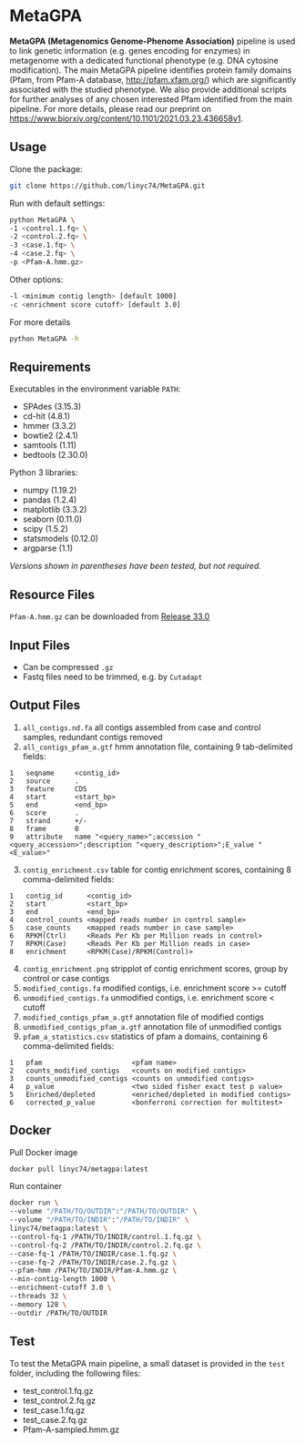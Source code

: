 # MetaGPA

**MetaGPA (Metagenomics Genome-Phenome Association)** pipeline is used to link genetic information (e.g. genes encoding for enzymes) in metagenome with a dedicated functional phenotype (e.g. DNA cytosine modification).
The main MetaGPA pipeline identifies protein family domains (Pfam, from Pfam-A database, http://pfam.xfam.org/) which are significantly associated with the studied phenotype.
We also provide additional scripts for further analyses of any chosen interested Pfam identified from the main pipeline.
For more details, please read our preprint on https://www.biorxiv.org/content/10.1101/2021.03.23.436658v1.

## Usage

Clone the package:

```bash
git clone https://github.com/linyc74/MetaGPA.git
```

Run with default settings:

```bash
python MetaGPA \
-1 <control.1.fq> \
-2 <control.2.fq> \
-3 <case.1.fq> \
-4 <case.2.fq> \
-p <Pfam-A.hmm.gz>
```

Other options:

```bash
-l <minimum contig length> [default 1000]
-c <enrichment score cutoff> [default 3.0]
```

For more details

```bash
python MetaGPA -h
```

## Requirements

Executables in the environment variable `PATH`:
- SPAdes (3.15.3)
- cd-hit (4.8.1)
- hmmer (3.3.2)
- bowtie2 (2.4.1)
- samtools (1.11)
- bedtools (2.30.0)

Python 3 libraries:
- numpy (1.19.2)
- pandas (1.2.4)
- matplotlib (3.3.2)
- seaborn (0.11.0)
- scipy (1.5.2)
- statsmodels (0.12.0)
- argparse (1.1)

*Versions shown in parentheses have been tested, but not required.*

## Resource Files

`Pfam-A.hmm.gz` can be downloaded from [Release 33.0](http://ftp.ebi.ac.uk/pub/databases/Pfam/releases/Pfam33.0)

## Input Files

- Can be compressed `.gz`
- Fastq files need to be trimmed, e.g. by `Cutadapt`

## Output Files

1. `all_contigs.nd.fa` all contigs assembled from case and control samples, redundant contigs removed
2. `all_contigs_pfam_a.gtf` hmm annotation file, containing 9 tab-delimited fields:

```
1   seqname     <contig_id>
2   source      .
3   feature     CDS
4   start       <start_bp>
5   end         <end_bp>
6   score       .
7   strand      +/-
8   frame       0
9   attribute   name "<query_name>";accession "<query_accession>";description "<query_description>";E_value "<E_value>"
```

3. `contig_enrichment.csv` table for contig enrichment scores, containing 8 comma-delimited fields:

```
1   contig_id      <contig_id>
2   start          <start_bp>
3   end            <end_bp>
4   control_counts <mapped reads number in control sample>
5   case_counts    <mapped reads number in case sample>
6   RPKM(Ctrl)     <Reads Per Kb per Million reads in control>
7   RPKM(Case)     <Reads Per Kb per Million reads in case>
8   enrichment     <RPKM(Case)/RPKM(Control)>
```

4. `contig_enrichment.png` stripplot of contig enrichment scores, group by control or case contigs
5. `modified_contigs.fa` modified contigs, i.e. enrichment score >= cutoff
6. `unmodified_contigs.fa` unmodified contigs, i.e. enrichment score < cutoff
7. `modified_contigs_pfam_a.gtf` annotation file of modified contigs
8. `unmodified_contigs_pfam_a.gtf` annotation file of unmodified contigs
9. `pfam_a_statistics.csv` statistics of pfam a domains, containing 6 comma-delimited fields:
   
```
1   pfam                      <pfam name>
2   counts_modified_contigs   <counts on modified contigs>
3   counts_unmodified_contigs <counts on unmodified contigs>
4   p_value                   <two sided fisher exact test p value>
5   Enriched/depleted         <enriched/depleted in modified contigs>
6   corrected_p_value         <bonferroni correction for multitest>
```

## Docker

Pull Docker image

```bash
docker pull linyc74/metagpa:latest
```

Run container

```bash
docker run \
--volume "/PATH/TO/OUTDIR":"/PATH/TO/OUTDIR" \
--volume "/PATH/TO/INDIR":"/PATH/TO/INDIR" \
linyc74/metagpa:latest \
--control-fq-1 /PATH/TO/INDIR/control.1.fq.gz \
--control-fq-2 /PATH/TO/INDIR/control.2.fq.gz \
--case-fq-1 /PATH/TO/INDIR/case.1.fq.gz \
--case-fq-2 /PATH/TO/INDIR/case.2.fq.gz \
--pfam-hmm /PATH/TO/INDIR/Pfam-A.hmm.gz \
--min-contig-length 1000 \
--enrichment-cutoff 3.0 \
--threads 32 \
--memory 128 \
--outdir /PATH/TO/OUTDIR
```

## Test

To test the MetaGPA main pipeline, a small dataset is provided in the `test` folder, including the following files:

- test_control.1.fq.gz
- test_control.2.fq.gz
- test_case.1.fq.gz
- test_case.2.fq.gz
- Pfam-A-sampled.hmm.gz
